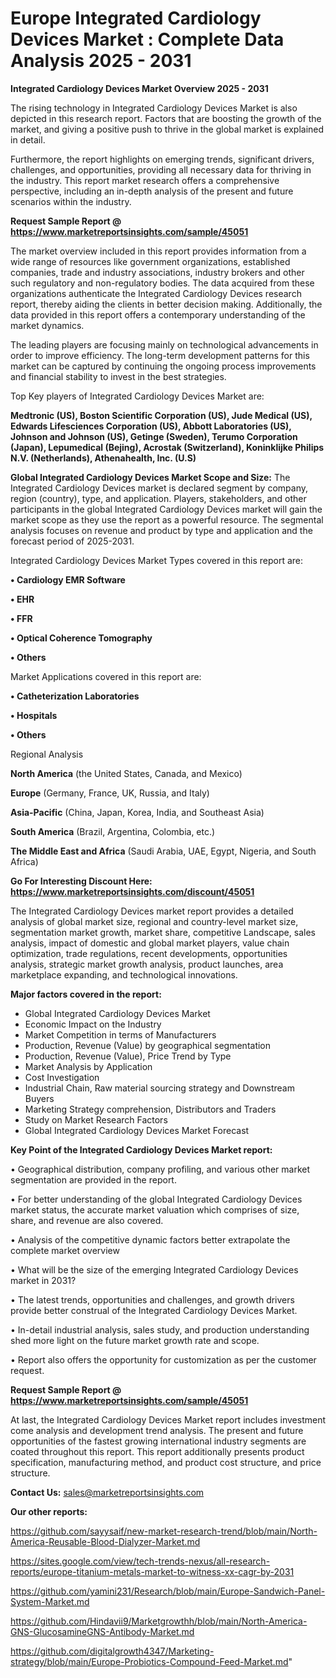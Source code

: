 # Europe Integrated Cardiology Devices Market : Complete Data Analysis 2025 - 2031

<Strong> Integrated Cardiology Devices Market Overview 2025 - 2031</strong>

The rising technology in Integrated Cardiology Devices Market is also depicted in this research report. Factors that are boosting the growth of the market, and giving a positive push to thrive in the global market is explained in detail.

Furthermore, the report highlights on emerging trends, significant drivers, challenges, and opportunities, providing all necessary data for thriving in the industry. This report market research offers a comprehensive perspective, including an in-depth analysis of the present and future scenarios within the industry.

<strong>Request Sample Report @ <a href=https://www.marketreportsinsights.com/sample/45051>https://www.marketreportsinsights.com/sample/45051</a></strong>

The market overview included in this report provides information from a wide range of resources like government organizations, established companies, trade and industry associations, industry brokers and other such regulatory and non-regulatory bodies. The data acquired from these organizations authenticate the Integrated Cardiology Devices research report, thereby aiding the clients in better decision making. Additionally, the data provided in this report offers a contemporary understanding of the market dynamics.

The leading players are focusing mainly on technological advancements in order to improve efficiency. The long-term development patterns for this market can be captured by continuing the ongoing process improvements and financial stability to invest in the best strategies.

Top Key players of Integrated Cardiology Devices Market are:

<strong>Medtronic (US), Boston Scientific Corporation (US), Jude Medical (US), Edwards Lifesciences Corporation (US), Abbott Laboratories (US), Johnson and Johnson (US), Getinge (Sweden), Terumo Corporation (Japan), Lepumedical (Bejing), Acrostak (Switzerland), Koninklijke Philips N.V. (Netherlands), Athenahealth, Inc. (U.S)</strong>

<strong><b>Global Integrated Cardiology Devices Market Scope and Size:</b></strong>
The Integrated Cardiology Devices market is declared segment by company, region (country), type, and application. Players, stakeholders, and other participants in the global Integrated Cardiology Devices market will gain the market scope as they use the report as a powerful resource. The segmental analysis focuses on revenue and product by type and application and the forecast period of 2025-2031.

Integrated Cardiology Devices Market Types covered in this report are:

<strong>•  Cardiology EMR Software

•  EHR

•  FFR

•  Optical Coherence Tomography

•  Others</strong>

Market Applications covered in this report are:

<strong>•  Catheterization Laboratories

•  Hospitals

•  Others</strong> 

Regional Analysis

<strong>North America</strong> (the United States, Canada, and Mexico)

<strong>Europe</strong> (Germany, France, UK, Russia, and Italy)

<strong>Asia-Pacific</strong> (China, Japan, Korea, India, and Southeast Asia)

<strong>South America</strong> (Brazil, Argentina, Colombia, etc.)

<strong>The Middle East and Africa</strong> (Saudi Arabia, UAE, Egypt, Nigeria, and South Africa)

<strong>Go For Interesting Discount Here: <a href=https://www.marketreportsinsights.com/discount/45051>https://www.marketreportsinsights.com/discount/45051</a></strong>

The Integrated Cardiology Devices market report provides a detailed analysis of global market size, regional and country-level market size, segmentation market growth, market share, competitive Landscape, sales analysis, impact of domestic and global market players, value chain optimization, trade regulations, recent developments, opportunities analysis, strategic market growth analysis, product launches, area marketplace expanding, and technological innovations.

<strong><b>Major factors covered in the report:</b></strong>
<ul>
  <li>Global Integrated Cardiology Devices Market </li>
  <li>Economic Impact on the Industry</li>
  <li>Market Competition in terms of Manufacturers</li>
  <li>Production, Revenue (Value) by geographical segmentation</li>
  <li>Production, Revenue (Value), Price Trend by Type</li>
  <li>Market Analysis by Application</li>
  <li>Cost Investigation</li>
  <li>Industrial Chain, Raw material sourcing strategy and Downstream Buyers</li>
  <li>Marketing Strategy comprehension, Distributors and Traders</li>
  <li>Study on Market Research Factors</li>
  <li>Global Integrated Cardiology Devices Market Forecast</li>
</ul>

<strong><b>Key Point of the Integrated Cardiology Devices Market report:</b></strong>

• Geographical distribution, company profiling, and various other market segmentation are provided in the report.

• For better understanding of the global Integrated Cardiology Devices market status, the accurate market valuation which comprises of size, share, and revenue are also covered.

• Analysis of the competitive dynamic factors better extrapolate the complete market overview

• What will be the size of the emerging Integrated Cardiology Devices market in 2031?

• The latest trends, opportunities and challenges, and growth drivers provide better construal of the Integrated Cardiology Devices Market.

• In-detail industrial analysis, sales study, and production understanding shed more light on the future market growth rate and scope.

• Report also offers the opportunity for customization as per the customer request.

<strong>Request Sample Report @ <a href=https://www.marketreportsinsights.com/sample/45051>https://www.marketreportsinsights.com/sample/45051</a></strong>

At last, the Integrated Cardiology Devices Market report includes investment come analysis and development trend analysis. The present and future opportunities of the fastest growing international industry segments are coated throughout this report. This report additionally presents product specification, manufacturing method, and product cost structure, and price structure.

<strong>Contact Us:</strong>
sales@marketreportsinsights.com

<strong>Our other reports:</strong>

<a href=https://github.com/sayysaif/new-market-research-trend/blob/main/North-America-Reusable-Blood-Dialyzer-Market.md>https://github.com/sayysaif/new-market-research-trend/blob/main/North-America-Reusable-Blood-Dialyzer-Market.md</a>

<a href=https://sites.google.com/view/tech-trends-nexus/all-research-reports/europe-titanium-metals-market-to-witness-xx-cagr-by-2031>https://sites.google.com/view/tech-trends-nexus/all-research-reports/europe-titanium-metals-market-to-witness-xx-cagr-by-2031</a>

<a href=https://github.com/yamini231/Research/blob/main/Europe-Sandwich-Panel-System-Market.md>https://github.com/yamini231/Research/blob/main/Europe-Sandwich-Panel-System-Market.md</a>

<a href=https://github.com/Hindavii9/Marketgrowthh/blob/main/North-America-GNS-GlucosamineGNS-Antibody-Market.md>https://github.com/Hindavii9/Marketgrowthh/blob/main/North-America-GNS-GlucosamineGNS-Antibody-Market.md</a>

<a href=https://github.com/digitalgrowth4347/Marketing-strategy/blob/main/Europe-Probiotics-Compound-Feed-Market.md>https://github.com/digitalgrowth4347/Marketing-strategy/blob/main/Europe-Probiotics-Compound-Feed-Market.md</a>"
